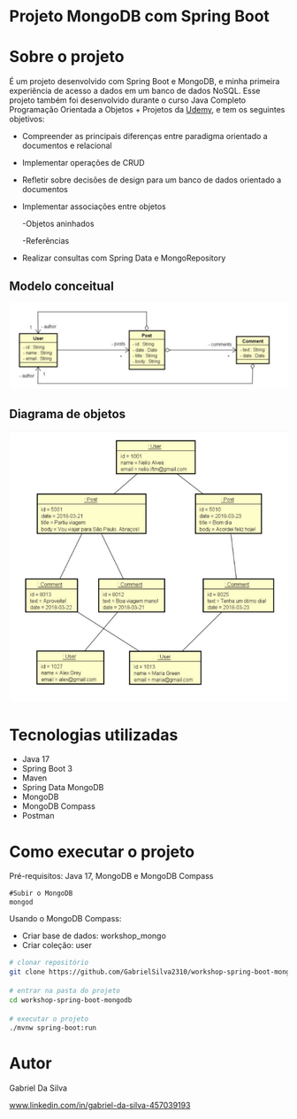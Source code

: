 # Projeto MongoDB com Spring Boot

# Sobre o projeto
É um projeto desenvolvido com Spring Boot e MongoDB, e minha primeira experiência de acesso a dados em um banco de dados NoSQL.
Esse projeto também foi desenvolvido durante o curso Java Completo Programação Orientada a Objetos + Projetos
da [Udemy](https://www.udemy.com/course/java-curso-completo), e tem os seguintes objetivos:
- Compreender as principais diferenças entre paradigma orientado a documentos e relacional
- Implementar operações de CRUD
- Refletir sobre decisões de design para um banco de dados orientado a documentos
- Implementar associações entre objetos

    -Objetos aninhados

     -Referências
- Realizar consultas com Spring Data e MongoRepository

## Modelo conceitual

![Modelo Conceitual](https://github.com/GabrielSilva2310/Assets/blob/main/Images%20workshop-spring-boot-mongodb/Modelo%20Conceitual.png)

## Diagrama de objetos 
![Diagrama de Objetos](https://github.com/GabrielSilva2310/Assets/blob/main/Images%20workshop-spring-boot-mongodb/Diagrama%20de%20Objetos.png)

# Tecnologias utilizadas
- Java 17 
- Spring Boot 3
- Maven
- Spring Data MongoDB
- MongoDB
- MongoDB Compass
- Postman


# Como executar o projeto

Pré-requisitos: Java 17, MongoDB e MongoDB Compass

```Prompt de Comando
#Subir o MongoDB
mongod
```

Usando o MongoDB Compass:
- Criar base de dados: workshop_mongo
- Criar coleção: user

```bash
# clonar repositório
git clone https://github.com/GabrielSilva2310/workshop-spring-boot-mongodb.git

# entrar na pasta do projeto
cd workshop-spring-boot-mongodb

# executar o projeto
./mvnw spring-boot:run
```

# Autor

Gabriel Da Silva 

www.linkedin.com/in/gabriel-da-silva-457039193

